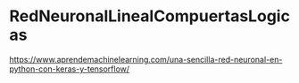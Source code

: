 # RedNeuronalLinealCompuertasLogicas


https://www.aprendemachinelearning.com/una-sencilla-red-neuronal-en-python-con-keras-y-tensorflow/
